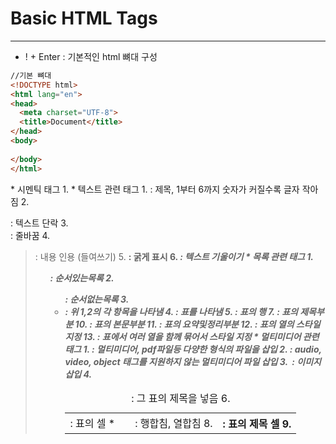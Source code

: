 
# Basic HTML Tags

***

* ! + Enter : 기본적인 html 뼈대 구성

```html
//기본 뼈대
<!DOCTYPE html>
<html lang="en">
<head>
  <meta charset="UTF-8">
  <title>Document</title>
</head>
<body>
  
</body>
</html>
```
<!-->
* 시멘틱 태그
  1. 

* 텍스트 관련 태그
  1. <hn> : 제목, 1부터 6까지 숫자가 커질수록 글자 작아짐
  2. <p> : 텍스트 단락
  3. <br> : 줄바꿈
  4. <blockquote> : 내용 인용 (들여쓰기)
  5. <strong> : 굵게 표시
  6. <i> : 텍스트 기울이기

* 목록 관련 태그
  1. <ol> : 순서있는목록
  2. <ul> : 순서없는목록
  3. <li> : 위 1,2의 각 항목을 나타냄
  4. <table> : 표를 나타냄
  5. <caption> : 그 표의 제목을 넣음
  6. <tr> : 표의 행
  7. <td> : 표의 셀
    * <td rowspan=""> <td colspan=""> : 행합침, 열합침
  8. <th> : 표의 제목 셀
  9. <thead> : 표의 제목부분
  10. <tbody> : 표의 본문부분
  11. <tfoot> : 표의 요약및정리부분
  12. <col> : 표의 열의 스타일 지정
  13. <colgroup> : 표에서 여러 열을 함께 묶어서 스타일 지정

* 멀티미디어 관련 태그
  1. <object> : 멀티미디어, pdf파일등 다양한 형식의 파일을 삽입
  2. <embed> : audio, video, object 태그를 지원하지 않는 멀티미디어 파일 삽입
  3. <img> : 이미지 삽입
  4. <audio> : 오디오 삽입
  5. <video> : 비디오 삽입



